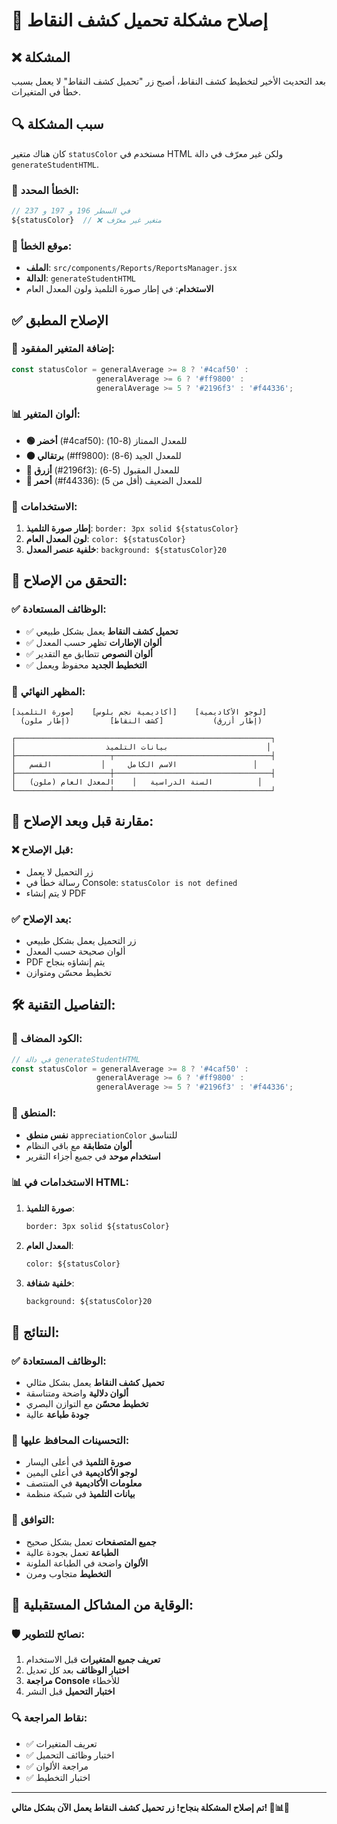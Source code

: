 # 🔧 إصلاح مشكلة تحميل كشف النقاط

## ❌ المشكلة
بعد التحديث الأخير لتخطيط كشف النقاط، أصبح زر "تحميل كشف النقاط" لا يعمل بسبب خطأ في المتغيرات.

## 🔍 سبب المشكلة
كان هناك متغير `statusColor` مستخدم في HTML ولكن غير معرّف في دالة `generateStudentHTML`.

### 📍 **الخطأ المحدد:**
```javascript
// في السطر 196 و 197 و 237
${statusColor}  // ❌ متغير غير معرّف
```

### 🎯 **موقع الخطأ:**
- **الملف**: `src/components/Reports/ReportsManager.jsx`
- **الدالة**: `generateStudentHTML`
- **الاستخدام**: في إطار صورة التلميذ ولون المعدل العام

## ✅ الإصلاح المطبق

### 🔧 **إضافة المتغير المفقود:**
```javascript
const statusColor = generalAverage >= 8 ? '#4caf50' :
                   generalAverage >= 6 ? '#ff9800' :
                   generalAverage >= 5 ? '#2196f3' : '#f44336';
```

### 📊 **ألوان المتغير:**
- **🟢 أخضر** (#4caf50): للمعدل الممتاز (8-10)
- **🟠 برتقالي** (#ff9800): للمعدل الجيد (6-8)  
- **🔵 أزرق** (#2196f3): للمعدل المقبول (5-6)
- **🔴 أحمر** (#f44336): للمعدل الضعيف (أقل من 5)

### 🎨 **الاستخدامات:**
1. **إطار صورة التلميذ**: `border: 3px solid ${statusColor}`
2. **لون المعدل العام**: `color: ${statusColor}`
3. **خلفية عنصر المعدل**: `background: ${statusColor}20`

## 🎯 **التحقق من الإصلاح:**

### ✅ **الوظائف المستعادة:**
- ✅ **تحميل كشف النقاط** يعمل بشكل طبيعي
- ✅ **ألوان الإطارات** تظهر حسب المعدل
- ✅ **ألوان النصوص** تتطابق مع التقدير
- ✅ **التخطيط الجديد** محفوظ ويعمل

### 🎨 **المظهر النهائي:**
```
[صورة التلميذ]    [أكاديمية نجم بلوس]    [لوجو الأكاديمية]
  (إطار ملون)         [كشف النقاط]           (إطار أزرق)

┌─────────────────────────────────────────────────────────┐
│                    بيانات التلميذ                      │
├─────────────────────┬───────────────────────────────────┤
│   الاسم الكامل     │           القسم                 │
├─────────────────────┼───────────────────────────────────┤
│   السنة الدراسية   │    المعدل العام (ملون)          │
└─────────────────────┴───────────────────────────────────┘
```

## 🔄 **مقارنة قبل وبعد الإصلاح:**

### ❌ **قبل الإصلاح:**
- زر التحميل لا يعمل
- رسالة خطأ في Console: `statusColor is not defined`
- لا يتم إنشاء PDF

### ✅ **بعد الإصلاح:**
- زر التحميل يعمل بشكل طبيعي
- ألوان صحيحة حسب المعدل
- PDF يتم إنشاؤه بنجاح
- تخطيط محسّن ومتوازن

## 🛠️ **التفاصيل التقنية:**

### 📝 **الكود المضاف:**
```javascript
// في دالة generateStudentHTML
const statusColor = generalAverage >= 8 ? '#4caf50' :
                   generalAverage >= 6 ? '#ff9800' :
                   generalAverage >= 5 ? '#2196f3' : '#f44336';
```

### 🎯 **المنطق:**
- **نفس منطق** `appreciationColor` للتناسق
- **ألوان متطابقة** مع باقي النظام
- **استخدام موحد** في جميع أجزاء التقرير

### 📊 **الاستخدامات في HTML:**
1. **صورة التلميذ**:
   ```html
   border: 3px solid ${statusColor}
   ```

2. **المعدل العام**:
   ```html
   color: ${statusColor}
   ```

3. **خلفية شفافة**:
   ```html
   background: ${statusColor}20
   ```

## 🚀 **النتائج:**

### ✅ **الوظائف المستعادة:**
- **تحميل كشف النقاط** يعمل بشكل مثالي
- **ألوان دلالية** واضحة ومتناسقة
- **تخطيط محسّن** مع التوازن البصري
- **جودة طباعة** عالية

### 🎨 **التحسينات المحافظ عليها:**
- **صورة التلميذ** في أعلى اليسار
- **لوجو الأكاديمية** في أعلى اليمين
- **معلومات الأكاديمية** في المنتصف
- **بيانات التلميذ** في شبكة منظمة

### 📱 **التوافق:**
- **جميع المتصفحات** تعمل بشكل صحيح
- **الطباعة** تعمل بجودة عالية
- **الألوان** واضحة في الطباعة الملونة
- **التخطيط** متجاوب ومرن

## 🔮 **الوقاية من المشاكل المستقبلية:**

### 🛡️ **نصائح للتطوير:**
1. **تعريف جميع المتغيرات** قبل الاستخدام
2. **اختبار الوظائف** بعد كل تعديل
3. **مراجعة Console** للأخطاء
4. **اختبار التحميل** قبل النشر

### 🔍 **نقاط المراجعة:**
- ✅ تعريف المتغيرات
- ✅ اختبار وظائف التحميل
- ✅ مراجعة الألوان
- ✅ اختبار التخطيط

---

**تم إصلاح المشكلة بنجاح! زر تحميل كشف النقاط يعمل الآن بشكل مثالي! 🎉📊✨**
